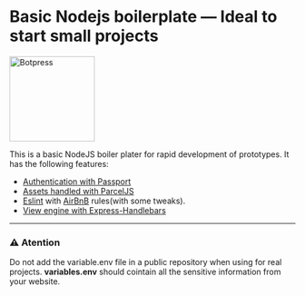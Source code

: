 # Basic Nodejs boilerplate — Ideal to start small projects

<img alt="Botpress" height="150" src="https://zu.no/pho/yaneb/4.jpg?w=400">

This is a basic NodeJS boiler plater for rapid development of prototypes. It has the following features:

* [Authentication with Passport](https://www.passportjs.org/)
* [Assets handled with ParcelJS](https://parceljs.org/)
* [Eslint](https://eslint.org/) with [AirBnB](https://github.com/airbnb/javascript) rules(with some tweaks).
* [View engine with Express-Handlebars](https://github.com/ericf/express-handlebars)

---

### ⚠️ Atention

Do not add the variable.env file in a public repository when using for real projects. **variables.env** should cointain all the sensitive information from your website.
